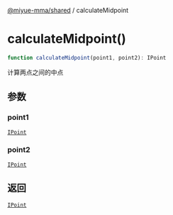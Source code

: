 [@miyue-mma/shared](../index.md) / calculateMidpoint

# calculateMidpoint()

```ts
function calculateMidpoint(point1, point2): IPoint
```

计算两点之间的中点

## 参数

### point1

[`IPoint`](../interfaces/IPoint.md)

### point2

[`IPoint`](../interfaces/IPoint.md)

## 返回

[`IPoint`](../interfaces/IPoint.md)
